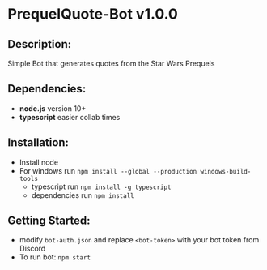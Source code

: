 # PrequelQuote-Bot v1.0.0
## Description:
Simple Bot that generates quotes from the Star Wars Prequels

## Dependencies:
* __node.js__ version 10+
* __typescript__ easier collab times

## Installation:
* Install node 
* For windows run ```npm install --global --production windows-build-tools```
    * typescript run ```npm install -g typescript```
    * dependencies run ```npm install```

## Getting Started:
* modify ```bot-auth.json``` and replace ```<bot-token>``` with your bot token from Discord
* To run bot: ```npm start```
